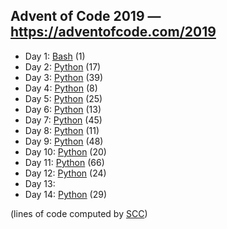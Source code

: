 ## Advent of Code 2019 — https://adventofcode.com/2019

 - Day 1: [Bash](/aoc2019/01/solution.sh) (1)
 - Day 2: [Python](/aoc2019/02/solution.py) (17)
 - Day 3: [Python](/aoc2019/03/solution.py) (39)
 - Day 4: [Python](/aoc2019/04/solution.py) (8)
 - Day 5: [Python](/aoc2019/05/solution.py) (25)
 - Day 6: [Python](/aoc2019/06/solution.py) (13)
 - Day 7: [Python](/aoc2019/07/solution.py) (45)
 - Day 8: [Python](/aoc2019/08/solution.py) (11)
 - Day 9: [Python](/aoc2019/09/solution.py) (48)
 - Day 10: [Python](/aoc2019/10/solution.py) (20)
 - Day 11: [Python](/aoc2019/11/solution.py) (66)
 - Day 12: [Python](/aoc2019/12/solution.py) (24)
 - Day 13:
 - Day 14: [Python](/aoc2019/14/solution.py) (29)

(lines of code computed by [SCC](https://github.com/boyter/scc))
